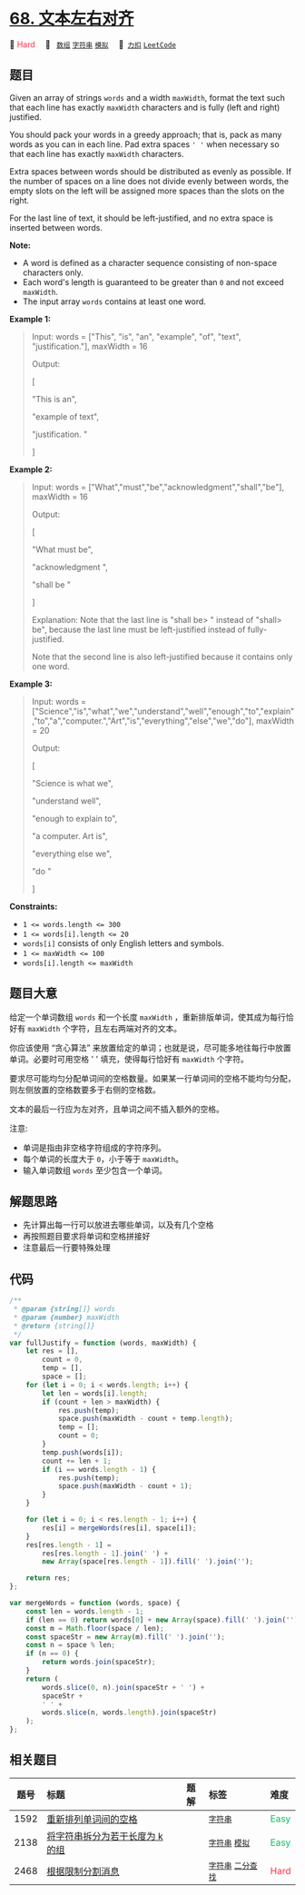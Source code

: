 # [68. 文本左右对齐](https://2xiao.github.io/leetcode-js/problem/0068.html)

🔴 <font color=#ff334b>Hard</font>&emsp; 🔖&ensp; [`数组`](/tag/array.md) [`字符串`](/tag/string.md) [`模拟`](/tag/simulation.md)&emsp; 🔗&ensp;[`力扣`](https://leetcode.cn/problems/text-justification) [`LeetCode`](https://leetcode.com/problems/text-justification)

## 题目

Given an array of strings `words` and a width `maxWidth`, format the text such
that each line has exactly `maxWidth` characters and is fully (left and right)
justified.

You should pack your words in a greedy approach; that is, pack as many words
as you can in each line. Pad extra spaces `' '` when necessary so that each
line has exactly `maxWidth` characters.

Extra spaces between words should be distributed as evenly as possible. If the
number of spaces on a line does not divide evenly between words, the empty
slots on the left will be assigned more spaces than the slots on the right.

For the last line of text, it should be left-justified, and no extra space is
inserted between words.

**Note:**

- A word is defined as a character sequence consisting of non-space characters only.
- Each word's length is guaranteed to be greater than `0` and not exceed `maxWidth`.
- The input array `words` contains at least one word.

**Example 1:**

> Input: words = ["This", "is", "an", "example", "of", "text", "justification."], maxWidth = 16
>
> Output:
>
> [
>
> "This is an",
>
> "example of text",
>
> "justification. "
>
> ]

**Example 2:**

> Input: words = ["What","must","be","acknowledgment","shall","be"], maxWidth = 16
>
> Output:
>
> [
>
> "What must be",
>
> "acknowledgment ",
>
> "shall be "
>
> ]
>
> Explanation: Note that the last line is "shall be>
> " instead of "shall>
> be", because the last line must be left-justified instead of fully-justified.
>
> Note that the second line is also left-justified because it contains only one word.

**Example 3:**

> Input: words = ["Science","is","what","we","understand","well","enough","to","explain","to","a","computer.","Art","is","everything","else","we","do"], maxWidth = 20
>
> Output:
>
> [
>
> "Science is what we",
>
> "understand well",
>
> "enough to explain to",
>
> "a computer. Art is",
>
> "everything else we",
>
> "do "
>
> ]

**Constraints:**

- `1 <= words.length <= 300`
- `1 <= words[i].length <= 20`
- `words[i]` consists of only English letters and symbols.
- `1 <= maxWidth <= 100`
- `words[i].length <= maxWidth`

## 题目大意

给定一个单词数组 `words` 和一个长度 `maxWidth` ，重新排版单词，使其成为每行恰好有 `maxWidth` 个字符，且左右两端对齐的文本。

你应该使用 “贪心算法” 来放置给定的单词；也就是说，尽可能多地往每行中放置单词。必要时可用空格 ' ' 填充，使得每行恰好有 `maxWidth` 个字符。

要求尽可能均匀分配单词间的空格数量。如果某一行单词间的空格不能均匀分配，则左侧放置的空格数要多于右侧的空格数。

文本的最后一行应为左对齐，且单词之间不插入额外的空格。

注意:

- 单词是指由非空格字符组成的字符序列。
- 每个单词的长度大于 `0`，小于等于 `maxWidth`。
- 输入单词数组 `words` 至少包含一个单词。

## 解题思路

- 先计算出每一行可以放进去哪些单词，以及有几个空格
- 再按照题目要求将单词和空格拼接好
- 注意最后一行要特殊处理

## 代码

```javascript
/**
 * @param {string[]} words
 * @param {number} maxWidth
 * @return {string[]}
 */
var fullJustify = function (words, maxWidth) {
	let res = [],
		count = 0,
		temp = [],
		space = [];
	for (let i = 0; i < words.length; i++) {
		let len = words[i].length;
		if (count + len > maxWidth) {
			res.push(temp);
			space.push(maxWidth - count + temp.length);
			temp = [];
			count = 0;
		}
		temp.push(words[i]);
		count += len + 1;
		if (i == words.length - 1) {
			res.push(temp);
			space.push(maxWidth - count + 1);
		}
	}

	for (let i = 0; i < res.length - 1; i++) {
		res[i] = mergeWords(res[i], space[i]);
	}
	res[res.length - 1] =
		res[res.length - 1].join(' ') +
		new Array(space[res.length - 1]).fill(' ').join('');

	return res;
};

var mergeWords = function (words, space) {
	const len = words.length - 1;
	if (len == 0) return words[0] + new Array(space).fill(' ').join('');
	const m = Math.floor(space / len);
	const spaceStr = new Array(m).fill(' ').join('');
	const n = space % len;
	if (n == 0) {
		return words.join(spaceStr);
	}
	return (
		words.slice(0, n).join(spaceStr + ' ') +
		spaceStr +
		' ' +
		words.slice(n, words.length).join(spaceStr)
	);
};
```

## 相关题目

<!-- prettier-ignore -->
| 题号 | 标题 | 题解 | 标签 | 难度 |
| :------: | :------ | :------: | :------ | :------ |
| 1592 | [重新排列单词间的空格](https://leetcode.com/problems/rearrange-spaces-between-words) |  |  [`字符串`](/tag/string.md) | <font color=#15bd66>Easy</font> |
| 2138 | [将字符串拆分为若干长度为 k 的组](https://leetcode.com/problems/divide-a-string-into-groups-of-size-k) |  |  [`字符串`](/tag/string.md) [`模拟`](/tag/simulation.md) | <font color=#15bd66>Easy</font> |
| 2468 | [根据限制分割消息](https://leetcode.com/problems/split-message-based-on-limit) |  |  [`字符串`](/tag/string.md) [`二分查找`](/tag/binary-search.md) | <font color=#ff334b>Hard</font> |